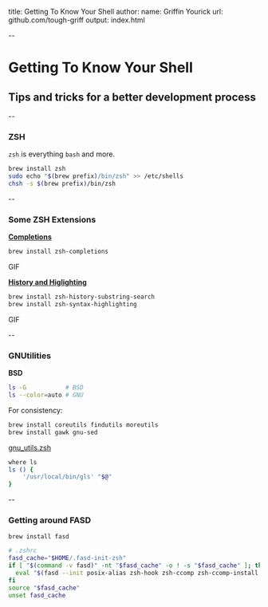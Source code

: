 title: Getting To Know Your Shell
author:
  name: Griffin Yourick
  url: github.com/tough-griff
output: index.html

--

# Getting To Know Your Shell
## Tips and tricks for a better development process

--

### ZSH

`zsh` is everything `bash` and more.

```sh
brew install zsh
sudo echo "$(brew prefix)/bin/zsh" >> /etc/shells
chsh -s $(brew prefix)/bin/zsh
```

--

### Some ZSH Extensions

[**Completions**](https://github.com/tough-griff/dotfiles/blob/master/zsh/completion.zsh)
```sh
brew install zsh-completions
```

GIF

**[History and Higlighting](https://github.com/tough-griff/dotfiles/blob/master/zsh/highlighting_and_history.zsh)**
```sh
brew install zsh-history-substring-search
brew install zsh-syntax-highlighting
```

GIF

--

### GNUtilities
**BSD**
```sh
ls -G           # BSD
ls --color=auto # GNU
```

For consistency:
```sh
brew install coreutils findutils moreutils
brew install gawk gnu-sed
```

[gnu_utils.zsh](https://github.com/tough-griff/dotfiles/blob/master/zsh/gnu_utils.zsh)
```sh
where ls
ls () {
	'/usr/local/bin/gls' "$@"
}
```

--

### Getting around FASD
`brew install fasd`

```sh
# .zshrc
fasd_cache="$HOME/.fasd-init-zsh"
if [ "$(command -v fasd)" -nt "$fasd_cache" -o ! -s "$fasd_cache" ]; then
  eval "$(fasd --init posix-alias zsh-hook zsh-ccomp zsh-ccomp-install zsh-wcomp zsh-wcomp-install)" >| "$fasd_cache"
fi
source "$fasd_cache"
unset fasd_cache
```
